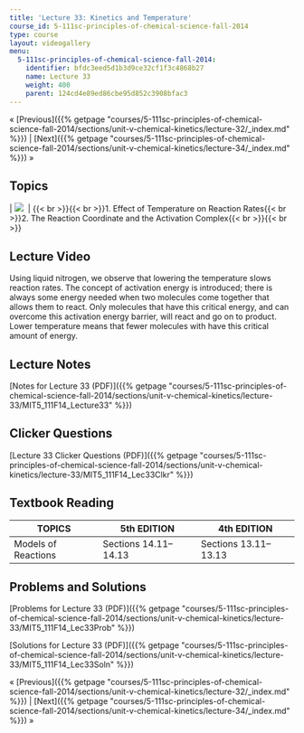 ```yaml
---
title: 'Lecture 33: Kinetics and Temperature'
course_id: 5-111sc-principles-of-chemical-science-fall-2014
type: course
layout: videogallery
menu:
  5-111sc-principles-of-chemical-science-fall-2014:
    identifier: bfdc3eed5d1b3d9ce32cf1f3c4868b27
    name: Lecture 33
    weight: 400
    parent: 124cd4e89ed86cbe95d852c3908bfac3
---
```

« [Previous]({{% getpage "courses/5-111sc-principles-of-chemical-science-fall-2014/sections/unit-v-chemical-kinetics/lecture-32/_index.md" %}}) | [Next]({{% getpage "courses/5-111sc-principles-of-chemical-science-fall-2014/sections/unit-v-chemical-kinetics/lecture-34/_index.md" %}}) »

Topics
------

| ![](https://open-learning-course-data-ci.s3.amazonaws.com/5-111sc-principles-of-chemical-science-fall-2014/bf0340d1f5d817e3bca597b1ce92e410_Lecture_33.jpg)  | {{< br >}}{{< br >}}1.  Effect of Temperature on Reaction Rates{{< br >}}2.  The Reaction Coordinate and the Activation Complex{{< br >}}{{< br >}} 

Lecture Video
-------------

Using liquid nitrogen, we observe that lowering the temperature slows reaction rates. The concept of activation energy is introduced; there is always some energy needed when two molecules come together that allows them to react. Only molecules that have this critical energy, and can overcome this activation energy barrier, will react and go on to product. Lower temperature means that fewer molecules with have this critical amount of energy.

Lecture Notes
-------------

[Notes for Lecture 33 (PDF)]({{% getpage "courses/5-111sc-principles-of-chemical-science-fall-2014/sections/unit-v-chemical-kinetics/lecture-33/MIT5_111F14_Lecture33" %}})

Clicker Questions
-----------------

[Lecture 33 Clicker Questions (PDF)]({{% getpage "courses/5-111sc-principles-of-chemical-science-fall-2014/sections/unit-v-chemical-kinetics/lecture-33/MIT5_111F14_Lec33Clkr" %}})

Textbook Reading
----------------

| TOPICS | 5th EDITION | 4th EDITION |
| --- | --- | --- |
| Models of Reactions | Sections 14.11–14.13 | Sections 13.11–13.13 

Problems and Solutions
----------------------

[Problems for Lecture 33 (PDF)]({{% getpage "courses/5-111sc-principles-of-chemical-science-fall-2014/sections/unit-v-chemical-kinetics/lecture-33/MIT5_111F14_Lec33Prob" %}})

[Solutions for Lecture 33 (PDF)]({{% getpage "courses/5-111sc-principles-of-chemical-science-fall-2014/sections/unit-v-chemical-kinetics/lecture-33/MIT5_111F14_Lec33Soln" %}})

« [Previous]({{% getpage "courses/5-111sc-principles-of-chemical-science-fall-2014/sections/unit-v-chemical-kinetics/lecture-32/_index.md" %}}) | [Next]({{% getpage "courses/5-111sc-principles-of-chemical-science-fall-2014/sections/unit-v-chemical-kinetics/lecture-34/_index.md" %}}) »